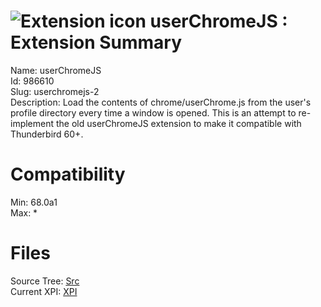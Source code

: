 # ![Extension icon](https://addons.thunderbird.net/static/img/addon-icons/default-64.png) userChromeJS : Extension Summary

Name: userChromeJS  
Id: 986610  
Slug: userchromejs-2  
Description: Load the contents of chrome/userChrome.js from the user's profile directory every time a window is opened.
This is an attempt to re-implement the old userChromeJS extension to make it compatible with Thunderbird 60+.
  

# Compatibility
Min: 68.0a1  
Max: *  

# Files

Source Tree: [Src](C:/Dev/Thunderbird/ThunderKdB/xall/x68/986610-userchromejs-2/src)  
Current XPI: [XPI](C:/Dev/Thunderbird/ThunderKdB/xall/x68/986610-userchromejs-2/xpi)  



